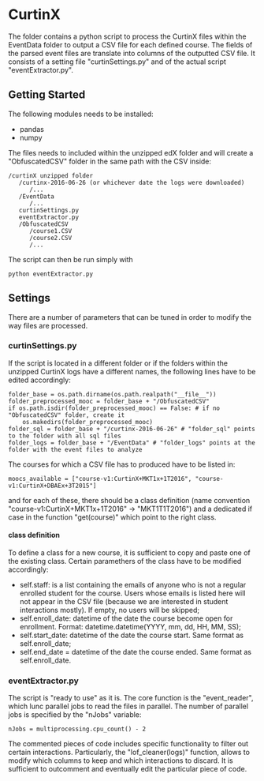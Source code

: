 # CurtinX
The folder contains a python script to process the CurtinX files within the EventData folder to output a CSV file for each defined course. The fields of the parsed event files are translate into columns of the outputted CSV file. It consists of a setting file "curtinSettings.py" and of the actual script "eventExtractor.py".

## Getting Started
The following modules needs to be installed:
* pandas
* numpy

The files needs to included within the unzipped edX folder and will create a "ObfuscatedCSV" folder in the same path with the CSV inside:
```{r basicconsole}
/curtinX unzipped folder
   /curtinx-2016-06-26 (or whichever date the logs were downloaded)
      /...
   /EventData
      /...
   curtinSettings.py
   eventExtractor.py
   /ObfuscatedCSV
      /course1.CSV
      /course2.CSV
      /...
```

The script can then be run simply with
```{r basicconsole}
python eventExtractor.py
```

## Settings
There are a number of parameters that can be tuned in order to modify the way files are processed.

### curtinSettings.py
If the script is located in a different folder or if the folders within the unzipped CurtinX logs have a different names, the following lines have to be edited accordingly:
```{r basicconsole}
folder_base = os.path.dirname(os.path.realpath("__file__"))
folder_preprocessed_mooc = folder_base + "/ObfuscatedCSV"
if os.path.isdir(folder_preprocessed_mooc) == False: # if no "ObfuscatedCSV" folder, create it
	os.makedirs(folder_preprocessed_mooc)
folder_sql = folder_base + "/curtinx-2016-06-26" # "folder_sql" points to the folder with all sql files
folder_logs = folder_base + "/EventData" # "folder_logs" points at the folder with the event files to analyze
```

The courses for which a CSV file has to produced have to be listed in:
```
moocs_available = ["course-v1:CurtinX+MKT1x+1T2016", "course-v1:CurtinX+DBAEx+3T2015"]
```

and for each of these, there should be a class definition (name convention "course-v1:CurtinX+MKT1x+1T2016" -> "MKT1T1T2016") and a dedicated if case in the function "get(course)" which point to the right class.

#### class definition
To define a class for a new course, it is sufficient to copy and paste one of the existing class. Certain paramethers of the class have to be modified accordingly:
* self.staff: is a list containing the emails of anyone who is not a regular enrolled student for the course. Users whose emails is listed here will not appear in the CSV file (because we are interested in student interactions mostly). If empty, no users will be skipped;
* self.enroll_date: datetime of the date the course become open for enrollment. Format: datetime.datetime(YYYY, mm, dd, HH, MM, SS);
* self.start_date: datetime of the date the course start. Same format as self.enroll_date;
* self.end_date = datetime of the date the course ended. Same format as self.enroll_date.

### eventExtractor.py
The script is "ready to use" as it is. The core function is the "event_reader", which lunc parallel jobs to read the files in parallel. The number of parallel jobs is specified by the "nJobs" variable:
```
nJobs = multiprocessing.cpu_count() - 2
```

The commented pieces of code includes specific functionality to filter out certain interactions. Particularly, the "lof_cleaner(logs)" function, allows to modify which columns to keep and which interactions to discard. It is sufficient to outcomment and eventually edit the particular piece of code.
